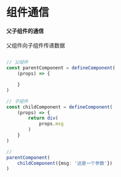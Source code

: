 # 组件通信

#### 父子组件的通信

父组件向子组件传递数据

```typescript

// 父组件
const parentComponent = defineComponent(
    (props) => { 

    }
)

// 子组件
const childComponent = defineComponent(
    (props) => {
        return div(
            props.msg
        )
    }
)

// 
parentComponent(
    childComponent({msg: '这是一个参数'})
)
````